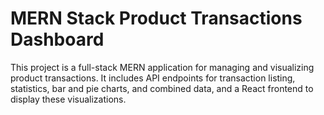 # MERN Stack Product Transactions Dashboard


This project is a full-stack MERN application for managing and visualizing product transactions. It includes API endpoints for transaction listing, statistics, bar and pie charts, and combined data, and a React frontend to display these visualizations.
